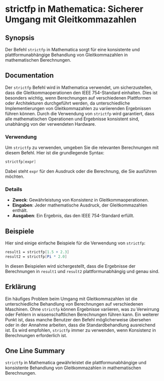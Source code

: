 <!--
Meta Description: # strictfp in Mathematica: Sicherer Umgang mit Gleitkommazahlen ## Synopsis Der Befehl `strictfp` in Mathematica sorgt für eine konsistente und plattf...
Meta Keywords: strictfp, die, von, berechnungen, mathematica
-->

# strictfp in Mathematica: Sicherer Umgang mit Gleitkommazahlen

## Synopsis
Der Befehl `strictfp` in Mathematica sorgt für eine konsistente und plattformunabhängige Behandlung von Gleitkommazahlen in mathematischen Berechnungen.

## Documentation
Der `strictfp` Befehl wird in Mathematica verwendet, um sicherzustellen, dass die Gleitkommaoperationen den IEEE 754-Standard einhalten. Dies ist besonders wichtig, wenn Berechnungen auf verschiedenen Plattformen oder Architekturen durchgeführt werden, da unterschiedliche Implementierungen von Gleitkommazahlen zu variierenden Ergebnissen führen können. Durch die Verwendung von `strictfp` wird garantiert, dass alle mathematischen Operationen und Ergebnisse konsistent sind, unabhängig von der verwendeten Hardware.

### Verwendung
Um `strictfp` zu verwenden, umgeben Sie die relevanten Berechnungen mit diesem Befehl. Hier ist die grundlegende Syntax:

```mathematica
strictfp[expr]
```

Dabei steht `expr` für den Ausdruck oder die Berechnung, die Sie ausführen möchten.

### Details
- **Zweck**: Gewährleistung von Konsistenz in Gleitkommaoperationen.
- **Eingaben**: Jeder mathematische Ausdruck, der Gleitkommazahlen enthält.
- **Ausgaben**: Ein Ergebnis, das den IEEE 754-Standard erfüllt.

## Beispiele
Hier sind einige einfache Beispiele für die Verwendung von `strictfp`:

```mathematica
result1 = strictfp[1.5 + 2.3]
result2 = strictfp[Pi * 2.0]
```

In diesen Beispielen wird sichergestellt, dass die Ergebnisse der Berechnungen in `result1` und `result2` plattformunabhängig und genau sind.

## Erklärung
Ein häufiges Problem beim Umgang mit Gleitkommazahlen ist die unterschiedliche Behandlung von Berechnungen auf verschiedenen Maschinen. Ohne `strictfp` können Ergebnisse variieren, was zu Verwirrung oder Fehlern in wissenschaftlichen Berechnungen führen kann. Ein weiterer Punkt ist, dass manche Benutzer den Befehl möglicherweise übersehen oder in der Annahme arbeiten, dass die Standardbehandlung ausreichend ist. Es wird empfohlen, `strictfp` immer zu verwenden, wenn Konsistenz in Berechnungen erforderlich ist.

## One Line Summary
`strictfp` in Mathematica gewährleistet die plattformunabhängige und konsistente Behandlung von Gleitkommazahlen in mathematischen Berechnungen.